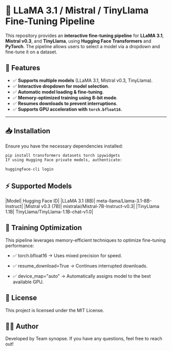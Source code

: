# 🚀 LLaMA 3.1 / Mistral / TinyLlama Fine-Tuning Pipeline

This repository provides an **interactive fine-tuning pipeline** for **LLaMA 3.1**, **Mistral v0.3**, and **TinyLlama**, using **Hugging Face Transformers** and **PyTorch**. The pipeline allows users to select a model via a dropdown and fine-tune it on a dataset.

## 📌 Features
- ✅ **Supports multiple models** (LLaMA 3.1, Mistral v0.3, TinyLlama).  
- ✅ **Interactive dropdown for model selection**.  
- ✅ **Automatic model loading & fine-tuning**.  
- ✅ **Memory-optimized training using 8-bit mode**.  
- ✅ **Resumes downloads to prevent interruptions**.  
- ✅ **Supports GPU acceleration with `torch.bfloat16`**.  

---

## 📥 Installation
Ensure you have the necessary dependencies installed:
```bash
pip install transformers datasets torch ipywidgets
If using Hugging Face private models, authenticate:
```

```bash
huggingface-cli login
```
## ⚡ Supported Models
|Model| Hugging Face ID|
|LLaMA 3.1 (8B)|	meta-llama/Llama-3.1-8B-Instruct|
|Mistral v0.3 (7B)|	mistralai/Mistral-7B-Instruct-v0.3|
|TinyLlama 1.1B|	TinyLlama/TinyLlama-1.1B-chat-v1.0|

## 🚀 Training Optimization
This pipeline leverages memory-efficient techniques to optimize fine-tuning performance:

- ✅ torch.bfloat16 → Uses mixed precision for speed.

- ✅ resume_download=True → Continues interrupted downloads.

- ✅ device_map="auto" → Automatically assigns model to the best available GPU.

## 📜 License
This project is licensed under the MIT License.

## 👨‍💻 Author
Developed by Team synαpse. If you have any questions, feel free to reach out!

